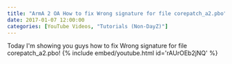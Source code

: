 ```yaml
---
title: "ArmA 2 OA How to fix Wrong signature for file corepatch_a2.pbo"
date: 2017-01-07 12:00:00
categories: [YouTube Videos, "Tutorials (Non-DayZ)"]
---
```

Today I'm showing you guys how to fix Wrong signature for file corepatch_a2.pbo!
{% include embed/youtube.html id='rAUrOEb2jNQ' %}